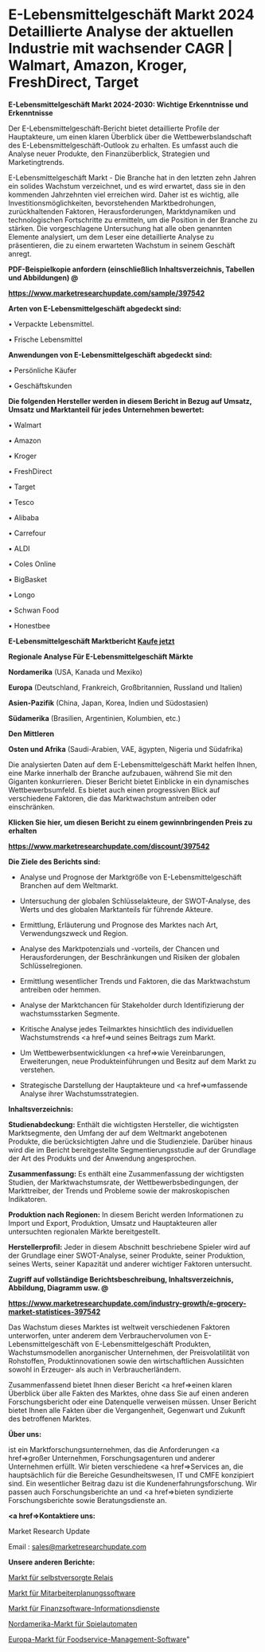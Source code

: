 # E-Lebensmittelgeschäft Markt 2024 Detaillierte Analyse der aktuellen Industrie mit wachsender CAGR | Walmart, Amazon, Kroger, FreshDirect, Target

<strong>E-Lebensmittelgeschäft Markt 2024-2030: Wichtige Erkenntnisse und Erkenntnisse</strong>

Der E-Lebensmittelgeschäft-Bericht bietet detaillierte Profile der Hauptakteure, um einen klaren Überblick über die Wettbewerbslandschaft des E-Lebensmittelgeschäft-Outlook zu erhalten. Es umfasst auch die Analyse neuer Produkte, den Finanzüberblick, Strategien und Marketingtrends.

E-Lebensmittelgeschäft Markt - Die Branche hat in den letzten zehn Jahren ein solides Wachstum verzeichnet, und es wird erwartet, dass sie in den kommenden Jahrzehnten viel erreichen wird. Daher ist es wichtig, alle Investitionsmöglichkeiten, bevorstehenden Marktbedrohungen, zurückhaltenden Faktoren, Herausforderungen, Marktdynamiken und technologischen Fortschritte zu ermitteln, um die Position in der Branche zu stärken. Die vorgeschlagene Untersuchung hat alle oben genannten Elemente analysiert, um dem Leser eine detaillierte Analyse zu präsentieren, die zu einem erwarteten Wachstum in seinem Geschäft anregt.



<strong><b>PDF-Beispielkopie anfordern (einschließlich Inhaltsverzeichnis, Tabellen und Abbildungen) @ </b></strong>

<strong><a href=https://www.marketresearchupdate.com/sample/397542>

<strong>https://www.marketresearchupdate.com/sample/397542</u></a></strong></strong>



<strong>Arten von E-Lebensmittelgeschäft abgedeckt sind:</strong>

• Verpackte Lebensmittel.

• Frische Lebensmittel



<strong>Anwendungen von E-Lebensmittelgeschäft abgedeckt sind:</strong>

• Persönliche Käufer

• Geschäftskunden



<strong>Die folgenden Hersteller werden in diesem Bericht in Bezug auf Umsatz, Umsatz und Marktanteil für jedes Unternehmen bewertet:</strong>

• Walmart

• Amazon

• Kroger

• FreshDirect

• Target

• Tesco

• Alibaba

• Carrefour

• ALDI

• Coles Online

• BigBasket

• Longo

• Schwan Food

• Honestbee



<strong>E-Lebensmittelgeschäft Marktbericht <a href=https://www.marketresearchupdate.com/buynow/397542>Kaufe jetzt</a></strong>



<strong>Regionale Analyse Für E-Lebensmittelgeschäft Märkte</strong>



<strong>Nordamerika</strong> (USA, Kanada und Mexiko)



<strong>Europa</strong> (Deutschland, Frankreich, Großbritannien, Russland und Italien)



<strong>Asien-Pazifik</strong> (China, Japan, Korea, Indien und Südostasien)



<strong>Südamerika</strong> (Brasilien, Argentinien, Kolumbien, etc.)



<strong>Den Mittleren</strong> 

<strong>Osten und Afrika</strong> (Saudi-Arabien, VAE, ägypten, Nigeria und Südafrika)

Die analysierten Daten auf dem E-Lebensmittelgeschäft Markt helfen Ihnen, eine Marke innerhalb der Branche aufzubauen, während Sie mit den Giganten konkurrieren. Dieser Bericht bietet Einblicke in ein dynamisches Wettbewerbsumfeld. Es bietet auch einen progressiven Blick auf verschiedene Faktoren, die das Marktwachstum antreiben oder einschränken.



<strong>Klicken Sie hier, um diesen Bericht zu einem gewinnbringenden Preis zu erhalten
</strong>

<strong><a href=https://www.marketresearchupdate.com/discount/397542>https://www.marketresearchupdate.com/discount/397542</b></u></strong></a>



<strong>Die Ziele des Berichts sind:</strong>

- Analyse und Prognose der Marktgröße von E-Lebensmittelgeschäft Branchen auf dem Weltmarkt.

- Untersuchung der globalen Schlüsselakteure, der SWOT-Analyse, des Werts und des globalen Marktanteils für führende Akteure.

- Ermittlung, Erläuterung und Prognose des Marktes nach Art, Verwendungszweck und Region.

- Analyse des Marktpotenzials und -vorteils, der Chancen und Herausforderungen, der Beschränkungen und Risiken der globalen Schlüsselregionen.

- Ermittlung wesentlicher Trends und Faktoren, die das Marktwachstum antreiben oder hemmen.

- Analyse der Marktchancen für Stakeholder durch Identifizierung der wachstumsstarken Segmente.

- Kritische Analyse jedes Teilmarktes hinsichtlich des individuellen Wachstumstrends <a href=>und</a> seines Beitrags zum Markt.

- Um Wettbewerbsentwicklungen <a href=>wie</a> Vereinbarungen, Erweiterungen, neue Produkteinführungen und Besitz auf dem Markt zu verstehen.

- Strategische Darstellung der Hauptakteure und <a href=>umfas</a>sende Analyse ihrer Wachstumsstrategien.



<strong>Inhaltsverzeichnis:</strong>



<strong>Studienabdeckung:</strong> Enthält die wichtigsten Hersteller, die wichtigsten Marktsegmente, den Umfang der auf dem Weltmarkt angebotenen Produkte, die berücksichtigten Jahre und die Studienziele. Darüber hinaus wird die im Bericht bereitgestellte Segmentierungsstudie auf der Grundlage der Art des Produkts und der Anwendung angesprochen.



<strong>Zusammenfassung:</strong> Es enthält eine Zusammenfassung der wichtigsten Studien, der Marktwachstumsrate, der Wettbewerbsbedingungen, der Markttreiber, der Trends und Probleme sowie der makroskopischen Indikatoren.



<strong>Produktion nach Regionen:</strong> In diesem Bericht werden Informationen zu Import und Export, Produktion, Umsatz und Hauptakteuren aller untersuchten regionalen Märkte bereitgestellt.



<strong>Herstellerprofil:</strong> Jeder in diesem Abschnitt beschriebene Spieler wird auf der Grundlage einer SWOT-Analyse, seiner Produkte, seiner Produktion, seines Werts, seiner Kapazität und anderer wichtiger Faktoren untersucht.



<strong><b>Zugriff auf vollständige Berichtsbeschreibung, Inhaltsverzeichnis, Abbildung, Diagramm usw. @ </b></strong>

<strong><a href=https://www.marketresearchupdate.com/industry-growth/e-grocery-market-statistices-397542>https://www.marketresearchupdate.com/industry-growth/e-grocery-market-statistices-397542</a></strong>

Das Wachstum dieses Marktes ist weltweit verschiedenen Faktoren unterworfen, unter anderem dem Verbrauchervolumen von E-Lebensmittelgeschäft von E-Lebensmittelgeschäft Produkten, Wachstumsmodellen anorganischer Unternehmen, der Preisvolatilität von Rohstoffen, Produktinnovationen sowie den wirtschaftlichen Aussichten sowohl in Erzeuger- als auch in Verbraucherländern.

Zusammenfassend bietet Ihnen dieser Bericht <a href=>einen</a> klaren Überblick über alle Fakten des Marktes, ohne dass Sie auf einen anderen Forschungsbericht oder eine Datenquelle verweisen müssen. Unser Bericht bietet Ihnen alle Fakten über die Vergangenheit, Gegenwart und Zukunft des betroffenen Marktes.



<strong>Über uns:</strong>

 ist ein Marktforschungsunternehmen, das die Anforderungen <a href=>großer</a> Unternehmen, Forschungsagenturen und anderer Unternehmen erfüllt. Wir bieten verschiedene <a href=>Services</a> an, die hauptsächlich für die Bereiche Gesundheitswesen, IT und CMFE konzipiert sind. Ein wesentlicher Beitrag dazu ist die Kundenerfahrungsforschung. Wir passen auch Forschungsberichte an und <a href=>bieten</a> syndizierte Forschungsberichte sowie Beratungsdienste an.



<strong><a href=>Kontaktiere uns:</a></strong>

Market Research Update

Email : sales@marketresearchupdate.com



<strong>Unsere anderen Berichte:</strong>

<a href=https://www.linkedin.com/pulse/self-powered-relays-market-latest-report-outstanding>Markt für selbstversorgte Relais</a>

<a href=https://www.linkedin.com/pulse/employee-scheduling-software-market-analysis>Markt für Mitarbeiterplanungssoftware</a>

<a href=https://www.linkedin.com/pulse/financial-software-information-service-market-2f>Markt für Finanzsoftware-Informationsdienste</a>

<a href=https://www.linkedin.com/pulse/north-america-slot-machines-market-2023-brief-regionwise>Nordamerika-Markt für Spielautomaten</a>

<a href=https://www.linkedin.com/pulse/europe-foodservice-management-software-market-gkcaf/>Europa-Markt für Foodservice-Management-Software</a>"

